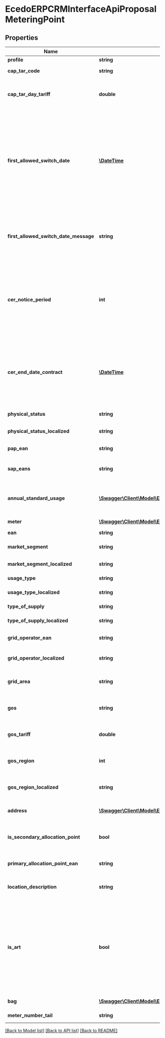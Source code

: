 # EcedoERPCRMInterfaceApiProposalMeteringPoint

## Properties
Name | Type | Description | Notes
------------ | ------------- | ------------- | -------------
**profile** | **string** | Profiel van de aansluiting | [optional] 
**cap_tar_code** | **string** | Capaciteitstariefcode (CapTar) van de aansluiting | [optional] 
**cap_tar_day_tariff** | **double** | Netbeheerkosten (per dag, excl. btw) dat door de netbeheerder in rekening wordt gebracht voor de aansluiting | [optional] 
**first_allowed_switch_date** | [**\DateTime**](\DateTime.md) | Wordt alleen gevuld wanneer de query paramater \&quot;includeCER\&quot; op \&quot;true\&quot; staat.  Aangezien het Contract Einde Register (CER) is tot onbekende datum offline is zal deze datum geen rekening houden met het huidige contract van de klant.  Geeft aan wat de eerstevolgende switchdatum is (rekening houdend met afkoelperiode, EDSN werkdagen, etc.). | [optional] 
**first_allowed_switch_date_message** | **string** | Wordt alleen gevuld wanneer de query paramater \&quot;includeCER\&quot; op \&quot;true\&quot; staat.  Uitleg van de berekening van de FirstAllowedSwitchDate. | [optional] 
**cer_notice_period** | **int** | Wordt alleen gevuld wanneer de query paramater \&quot;includeCER\&quot; op \&quot;true\&quot; staat.  Aangezien het Contract Einde Register (CER) is tot onbekende datum offline is zal dit veld altijd null zijn.  Opzegtermijn van het huidige contract van de klant. | [optional] 
**cer_end_date_contract** | [**\DateTime**](\DateTime.md) | Wordt alleen gevuld wanneer de query paramater \&quot;includeCER\&quot; op \&quot;true\&quot; staat.  Aangezien het Contract Einde Register (CER) is tot onbekende datum offline is zal dit veld altijd null zijn.  Einddatum van het huidige contract van de klant. | [optional] 
**physical_status** | **string** | Fysieke status van de aansluiting | [optional] 
**physical_status_localized** | **string** | Nederlandse vertaling van de fysieke status van de aansluiting | [optional] 
**pap_ean** | **string** | Indien aanwezig de EAN van het primaire allocatiepunt | [optional] 
**sap_eans** | **string** | Indien aanwezig een kommagescheiden lijst van secundaire allocatiepunt EANs | [optional] 
**annual_standard_usage** | [**\Swagger\Client\Model\EcedoERPCRMInterfaceApiAnnualStandardUsage**](EcedoERPCRMInterfaceApiAnnualStandardUsage.md) | Standaard Jaar Invoer (SJI) en Standaard Jaar Afname (SJA) van de aansluiting (zie het object-model voor meer informatie) | [optional] 
**meter** | [**\Swagger\Client\Model\EcedoERPCRMInterfaceApiMeter**](EcedoERPCRMInterfaceApiMeter.md) | De gegevens van de meter van de aansluiting | [optional] 
**ean** | **string** | EAN van de aansluiting | [optional] 
**market_segment** | **string** | Het marktsegment (ook wel verbruikssegment genoemd) van de aansluiting | [optional] 
**market_segment_localized** | **string** | Nederlandse vertaling van het marktsegment | [optional] 
**usage_type** | **string** | Verbruikstype van de aansluiting | [optional] 
**usage_type_localized** | **string** | Nederlandse vertaling van het verbruikstype | [optional] 
**type_of_supply** | **string** | Leveringsrichting van de aansluiting | [optional] 
**type_of_supply_localized** | **string** | Nederlandse vertaling van de leveringsrichting | [optional] 
**grid_operator_ean** | **string** | EAN code van de netbeheerder die de aansluiting beheert | [optional] 
**grid_operator_localized** | **string** | De naam van de netbeheerder die de aansluiting beheert | [optional] 
**grid_area** | **string** | Het netgebied waarin de aansluiting zich bevindt (alleen gevuld bij elektriciteit-aansluitingen) | [optional] 
**gos** | **string** | De EAN van het Gas Ontvangst Station (GOS) (alleen gevuld bij gas-aansluitingen) | [optional] 
**gos_tariff** | **double** | Dit veld is niet langer van toepassingen sinds de komst van het postzegeltarief (NC-TAR) | [optional] 
**gos_region** | **int** | Dit veld is niet langer van toepassingen sinds de komst van het postzegeltarief (NC-TAR) | [optional] 
**gos_region_localized** | **string** | Dit veld is niet langer van toepassingen sinds de komst van het postzegeltarief (NC-TAR) | [optional] 
**address** | [**\Swagger\Client\Model\EcedoERPCRMInterfaceApiAddress**](EcedoERPCRMInterfaceApiAddress.md) | Het adres van de aansluiting (zie het object-model voor meer informatie) | [optional] 
**is_secondary_allocation_point** | **bool** | Geeft aan of de aansluiting een primair aansluitpunt heeft en daarmee dus zelf een secundair aansluitpunt is | [optional] 
**primary_allocation_point_ean** | **string** | De EAN van het eventueel aanwezige primaire aansluitpunt | [optional] 
**location_description** | **string** | Een optionele locatieomschrijving die de netbeheerder bij een aansluiting kan registreren | [optional] 
**is_art** | **bool** | Geeft aan of de aansluiting het marktsegment (UsageType) \&quot;Artikel 1 lid 2 of 3\&quot; heeft. Dit zijn kleinverbruikaansluitingen die behandeld moeten worden als grootverbruikaansluitingen.  Bij deze aansluitingen geeft Ecedo UsageType \&quot;LargeConsumer\&quot; terug en wordt deze boolean op \&quot;true\&quot; gezet om aan te geven dat het om een ART-aansluiting gaat. | [optional] 
**bag** | [**\Swagger\Client\Model\EcedoERPCRMInterfaceApiMeteringPointBAG**](EcedoERPCRMInterfaceApiMeteringPointBAG.md) | Het object dat het BagId (een string) bevat. | [optional] 
**meter_number_tail** | **string** | De laatste 4 getallen van het meternummer. | [optional] 

[[Back to Model list]](../README.md#documentation-for-models) [[Back to API list]](../README.md#documentation-for-api-endpoints) [[Back to README]](../README.md)


